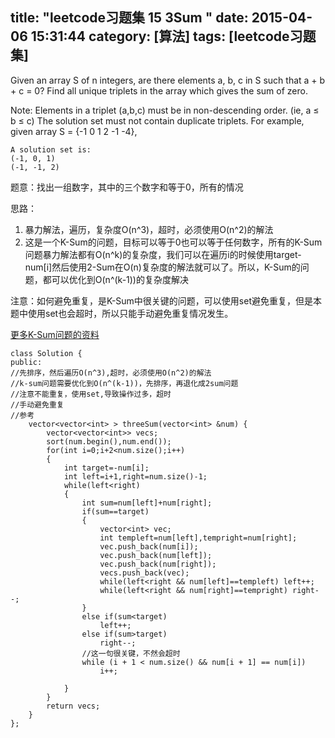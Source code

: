 title: "leetcode习题集 15 3Sum   "
date: 2015-04-06 15:31:44
category: [算法]
tags: [leetcode习题集]
---

Given an array S of n integers, are there elements a, b, c in S such that a + b + c = 0? Find all unique triplets in the array which gives the sum of zero.

Note:
Elements in a triplet (a,b,c) must be in non-descending order. (ie, a ≤ b ≤ c)
The solution set must not contain duplicate triplets.
For example, given array S = {-1 0 1 2 -1 -4},

    A solution set is:
    (-1, 0, 1)
    (-1, -1, 2)


题意：找出一组数字，其中的三个数字和等于0，所有的情况

思路：

1. 暴力解法，遍历，复杂度O(n^3)，超时，必须使用O(n^2)的解法
2. 这是一个K-Sum的问题，目标可以等于0也可以等于任何数字，所有的K-Sum问题暴力解法都有O(n^k)的复杂度，我们可以在遍历i的时候使用target-num[i]然后使用2-Sum在O(n)复杂度的解法就可以了。所以，K-Sum的问题，都可以优化到O(n^(k-1))的复杂度解决 

注意：如何避免重复，是K-Sum中很关键的问题，可以使用set避免重复，但是本题中使用set也会超时，所以只能手动避免重复情况发生。

[更多K-Sum问题的资料](http://tech-wonderland.net/blog/summary-of-ksum-problems.html)


```
class Solution {
public:
//先排序，然后遍历O(n^3),超时，必须使用O(n^2)的解法
//k-sum问题需要优化到O(n^(k-1))，先排序，再退化成2sum问题
//注意不能重复，使用set,导致操作过多，超时
//手动避免重复
//参考
    vector<vector<int> > threeSum(vector<int> &num) {
        vector<vector<int>> vecs;
        sort(num.begin(),num.end());
        for(int i=0;i+2<num.size();i++)
        {
            int target=-num[i];
            int left=i+1,right=num.size()-1;
            while(left<right)
            {
                int sum=num[left]+num[right];
                if(sum==target)
                {
                    vector<int> vec;
                    int templeft=num[left],tempright=num[right];
                    vec.push_back(num[i]);
                    vec.push_back(num[left]);
                    vec.push_back(num[right]);
                    vecs.push_back(vec);
					while(left<right && num[left]==templeft) left++;
					while(left<right && num[right]==tempright) right--;
                }
                else if(sum<target)
                    left++;
                else if(sum>target)
                    right--;
                //这一句很关键，不然会超时    
                while (i + 1 < num.size() && num[i + 1] == num[i]) 
                    i++;
                
            }
        }
        return vecs;
    }
};
```